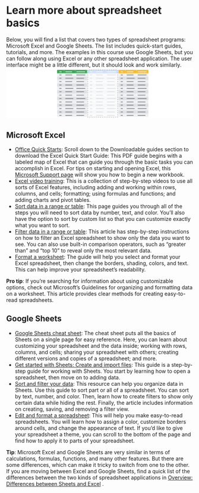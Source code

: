 # Learn more about spreadsheet basics

Below, you will find a list that covers two types of spreadsheet programs: Microsoft Excel and Google Sheets. The list includes quick-start guides, tutorials, and more. The examples in this course use Google Sheets, but you can follow along using Excel or any other spreadsheet application. The user interface might be a little different, but it should look and work similarly.
![x](./img/img-10.png)

## Microsoft Excel

- [Office Quick Starts](https://support.microsoft.com/en-us/office/office-quick-starts-25f909da-3e76-443d-94f4-6cdf7dedc51e#ID0EAADAAA=At_work_or_school): Scroll down to the Downloadable guides section to download the Excel Quick Start Guide: This PDF guide begins with a labeled map of Excel that can guide you through the basic tasks you can accomplish in Excel. For tips on starting and opening Excel, this [Microsoft Support page](https://support.microsoft.com/en-us/office/create-a-new-workbook-ae99f19b-cecb-4aa0-92c8-7126d6212a83?wt.mc_id=otc_excel) will show you how to begin a new workbook.
- [Excel video training](https://support.microsoft.com/en-us/office/excel-for-windows-training-9bc05390-e94c-46af-a5b3-d7c22f6990bb?wt.mc_id=otc_home): This is a collection of step-by-step videos to use all sorts of Excel features, including adding and working within rows, columns, and cells; formatting; using formulas and functions; and adding charts and pivot tables.
- [Sort data in a range or table](https://support.microsoft.com/en-us/office/sort-data-in-a-range-or-table-62d0b95d-2a90-4610-a6ae-2e545c4a4654): This page guides you through all of the steps you will need to sort data by number, text, and color. You’ll also have the option to sort by custom list so that you can customize exactly what you want to sort.
- [Filter data in a range or table](https://support.microsoft.com/en-us/office/filter-data-in-a-range-or-table-01832226-31b5-4568-8806-38c37dcc180e): This article has step-by-step instructions on how to filter an Excel spreadsheet to show only the data you want to see. You can also use built-in comparison operators, such as “greater than” and “top 10” to reveal only the most relevant data.
- [Format a worksheet](https://support.microsoft.com/en-us/office/quick-start-format-a-worksheet-d70f75a2-23e6-4c92-83d6-2f219e4ad42e): The guide will help you select and format your Excel spreadsheet, then change the borders, shading, colors, and text. This can help improve your spreadsheet’s readability.

**Pro tip**: If you’re searching for information about using customizable options, check out Microsoft’s Guidelines for organizing and formatting data on a worksheet. This article provides clear methods for creating easy-to-read spreadsheets.

## Google Sheets

- [Google Sheets cheat sheet](https://support.google.com/a/users/answer/9300022): The cheat sheet puts all the basics of Sheets on a single page for easy reference. Here, you can learn about customizing your spreadsheet and the data inside; working with rows, columns, and cells; sharing your spreadsheet with others; creating different versions and copies of a spreadsheet; and more.
- [Get started with Sheets: Create and import files](https://support.google.com/a/users/answer/9300311?hl=en&ref_topic=9296423): This guide is a step-by-step guide for working with Sheets. You start by learning how to open a spreadsheet, then move on to adding data.
- [Sort and filter your data](https://support.google.com/docs/answer/3540681?co=GENIE.Platform%3DDesktop&hl=en): This resource can help you organize data in Sheets. Use this guide to sort part or all of a spreadsheet. You can sort by text, number, and color. Then, learn how to create filters to show only certain data while hiding the rest. Finally, the article includes information on creating, saving, and removing a filter view.
- [Edit and format a spreadsheet](https://support.google.com/docs/answer/46973?co=GENIE.Platform%3DDesktop&hl=en&oco=0): This will help you make easy-to-read spreadsheets. You will learn how to assign a color, customize borders around cells, and change the appearance of text. If you’d like to give your spreadsheet a theme, you can scroll to the bottom of the page and find how to apply it to parts of your spreadsheet.

**Tip**: Microsoft Excel and Google Sheets are very similar in terms of calculations, formulas, functions, and many other features. But there are some differences, which can make it tricky to switch from one to the other. If you are moving between Excel and Google Sheets, find a quick list of the differences between the two kinds of spreadsheet applications in [Overview: Differences between Sheets and Excel](https://support.google.com/a/users/answer/9331278?hl=en)
.

